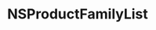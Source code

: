 ﻿---
uid: crmscript_ref_NSProductFamilyList
title: NSProductFamilyList
intellisense: Void.NSProductFamilyList
keywords: NSProductFamilyList
so.topic: reference
---
